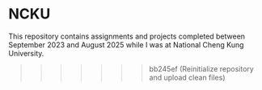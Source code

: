 # NCKU
This repository contains assignments and projects completed between September 2023 and August 2025 while I was at National Cheng Kung University.
>>>>>>> bb245ef (Reinitialize repository and upload clean files)
